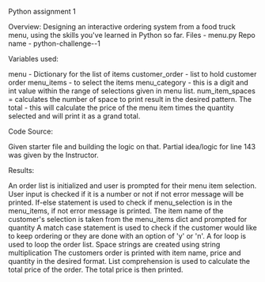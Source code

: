 Python assignment 1

Overview:
Designing an interactive ordering system from a food truck menu, using the skills you've learned in Python so far.
Files - menu.py
Repo name - python-challenge--1

Variables used:

menu - Dictionary for the list of items
customer_order - list to hold customer order
menu_items - to select the items
menu_category - this is a digit and int value within the range of selections given in menu list. 
num_item_spaces = calculates the number of space to print result in the desired pattern.
The total - this will calculate the price of the menu item times the quantity selected and will print it as a grand total. 

Code Source: 

Given starter file and building the logic on that. Partial idea/logic for line 143 was given by the Instructor.

Results:

An order list is initialized and user is prompted for their menu item selection.
User input is checked if it is a number or not if not error message will be printed. 
If-else statement is used to check if menu_selection is in the menu_items, if not error message is printed. 
The item name of the customer's selection is taken from the menu_items dict and prompted for quantity
A match case statement is used to check if the customer would like to keep ordering or they are done with an option of 'y' or 'n'. 
A for loop is used to loop the order list. 
Space strings are created using string multiplication
The customers order is printed with item name, price and quantity in the desired format. 
List comprehension is used to calculate the total price of the order. 
The total price is then printed. 




